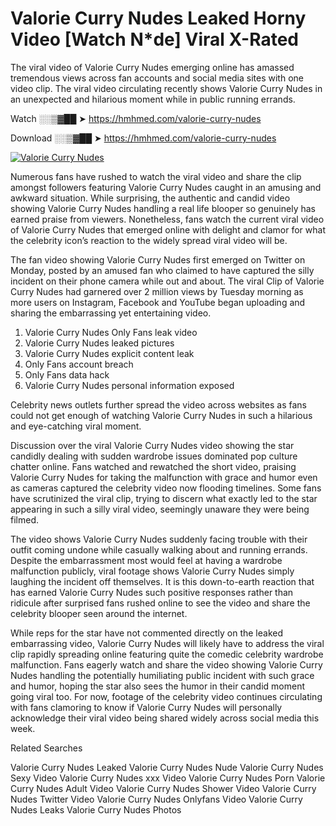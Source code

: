 ﻿# Valorie Curry Nudes Leaked Horny Video [Watch N*de] Viral X-Rated

The viral video of ﻿Valorie Curry Nudes emerging online has amassed tremendous views across fan accounts and social media sites with one video clip. The viral video circulating recently shows ﻿Valorie Curry Nudes in an unexpected and hilarious moment while in public running errands. 

Watch ░░▒▓██ ➤ https://hmhmed.com/valorie-curry-nudes

Download ░░▒▓██ ➤ https://hmhmed.com/valorie-curry-nudes

[![Valorie Curry Nudes](https://i.imgur.com/dJHk4Zq.gif)](https://hmhmed.com/valorie-curry-nudes)

Numerous fans have rushed to watch the viral video and share the clip amongst followers featuring ﻿Valorie Curry Nudes caught in an amusing and awkward situation. While surprising, the authentic and candid video showing ﻿Valorie Curry Nudes handling a real life blooper so genuinely has earned praise from viewers. Nonetheless, fans watch the current viral video of ﻿Valorie Curry Nudes that emerged online with delight and clamor for what the celebrity icon’s reaction to the widely spread viral video will be.

The fan video showing ﻿Valorie Curry Nudes first emerged on Twitter on Monday, posted by an amused fan who claimed to have captured the silly incident on their phone camera while out and about. The viral Clip of ﻿Valorie Curry Nudes had garnered over 2 million views by Tuesday morning as more users on Instagram, Facebook and YouTube began uploading and sharing the embarrassing yet entertaining video. 

1. ﻿Valorie Curry Nudes Only Fans leak video
2. ﻿Valorie Curry Nudes leaked pictures
3. ﻿Valorie Curry Nudes explicit content leak
4. Only Fans account breach
5. Only Fans data hack
6. ﻿Valorie Curry Nudes personal information exposed

Celebrity news outlets further spread the video across websites as fans could not get enough of watching ﻿Valorie Curry Nudes in such a hilarious and eye-catching viral moment. 

Discussion over the viral ﻿Valorie Curry Nudes video showing the star candidly dealing with sudden wardrobe issues dominated pop culture chatter online. Fans watched and rewatched the short video, praising ﻿Valorie Curry Nudes for taking the malfunction with grace and humor even as cameras captured the celebrity video now flooding timelines. Some fans have scrutinized the viral clip, trying to discern what exactly led to the star appearing in such a silly viral video, seemingly unaware they were being filmed.

The video shows ﻿Valorie Curry Nudes suddenly facing trouble with their outfit coming undone while casually walking about and running errands. Despite the embarrassment most would feel at having a wardrobe malfunction publicly, viral footage shows ﻿Valorie Curry Nudes simply laughing the incident off themselves. It is this down-to-earth reaction that has earned ﻿Valorie Curry Nudes such positive responses rather than ridicule after surprised fans rushed online to see the video and share the celebrity blooper seen around the internet.  

While reps for the star have not commented directly on the leaked embarrassing video, ﻿Valorie Curry Nudes will likely have to address the viral clip rapidly spreading online featuring quite the comedic celebrity wardrobe malfunction. Fans eagerly watch and share the video showing ﻿Valorie Curry Nudes handling the potentially humiliating public incident with such grace and humor, hoping the star also sees the humor in their candid moment going viral too. For now, footage of the celebrity video continues circulating with fans clamoring to know if ﻿Valorie Curry Nudes will personally acknowledge their viral video being shared widely across social media this week.

Related Searches

﻿Valorie Curry Nudes Leaked
﻿Valorie Curry Nudes Nude
﻿Valorie Curry Nudes Sexy Video
﻿Valorie Curry Nudes xxx Video
﻿Valorie Curry Nudes Porn
﻿Valorie Curry Nudes Adult Video
﻿Valorie Curry Nudes Shower Video
﻿Valorie Curry Nudes Twitter Video
﻿Valorie Curry Nudes Onlyfans Video
﻿Valorie Curry Nudes Leaks
﻿Valorie Curry Nudes Photos